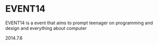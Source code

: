 EVENT14
==================

EVENT14 is a event that aims to prompt teenager on programming and design and everything about computer

2014.7.6
